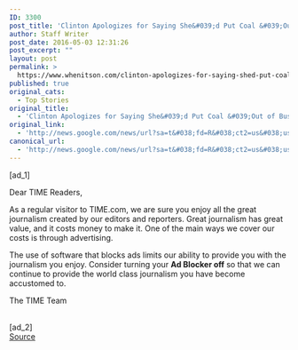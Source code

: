 ```yaml
---
ID: 3300
post_title: 'Clinton Apologizes for Saying She&#039;d Put Coal &#039;Out of Business&#039; &#8211; TIME'
author: Staff Writer
post_date: 2016-05-03 12:31:26
post_excerpt: ""
layout: post
permalink: >
  https://www.whenitson.com/clinton-apologizes-for-saying-shed-put-coal-out-of-business-time/
published: true
original_cats:
  - Top Stories
original_title:
  - 'Clinton Apologizes for Saying She&#039;d Put Coal &#039;Out of Business&#039; - TIME'
original_link:
  - 'http://news.google.com/news/url?sa=t&#038;fd=R&#038;ct2=us&#038;usg=AFQjCNF4ka04PHtFyLYJDnrWOTUH2uKbbQ&#038;clid=c3a7d30bb8a4878e06b80cf16b898331&#038;cid=52779097322782&#038;ei=HZooV4CFKMLYhAGki5zICg&#038;url=http://time.com/4316021/hillary-clinton-coal-out-of-business-apology/'
canonical_url:
  - 'http://news.google.com/news/url?sa=t&#038;fd=R&#038;ct2=us&#038;usg=AFQjCNF4ka04PHtFyLYJDnrWOTUH2uKbbQ&#038;clid=c3a7d30bb8a4878e06b80cf16b898331&#038;cid=52779097322782&#038;ei=HZooV4CFKMLYhAGki5zICg&#038;url=http://time.com/4316021/hillary-clinton-coal-out-of-business-apology/'
---
```

 [ad_1]
<br><div id="">Dear TIME Readers,<p>As a regular visitor to TIME.com, we are sure you enjoy all the great journalism created by our editors and reporters. Great journalism has great value, and it costs money to make it. One of the main ways we cover our costs is through advertising.
      </p><p>The use of software that blocks ads limits our ability to provide you with the journalism you enjoy.
      Consider turning your <strong>Ad Blocker off</strong> so that we can continue to provide the world class journalism you have become accustomed to.
</p><p>The TIME Team
  </p></div>
<br>[ad_2]
<br><a href="http://news.google.com/news/url?sa=t&#038;fd=R&#038;ct2=us&#038;usg=AFQjCNF4ka04PHtFyLYJDnrWOTUH2uKbbQ&#038;clid=c3a7d30bb8a4878e06b80cf16b898331&#038;cid=52779097322782&#038;ei=HZooV4CFKMLYhAGki5zICg&#038;url=http://time.com/4316021/hillary-clinton-coal-out-of-business-apology/">Source </a>